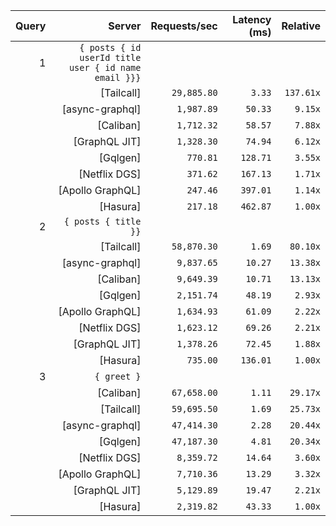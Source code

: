 <!-- PERFORMANCE_RESULTS_START -->

| Query | Server | Requests/sec | Latency (ms) | Relative |
|-------:|--------:|--------------:|--------------:|---------:|
| 1 | `{ posts { id userId title user { id name email }}}` |
|| [Tailcall] | `29,885.80` | `3.33` | `137.61x` |
|| [async-graphql] | `1,987.89` | `50.33` | `9.15x` |
|| [Caliban] | `1,712.32` | `58.57` | `7.88x` |
|| [GraphQL JIT] | `1,328.30` | `74.94` | `6.12x` |
|| [Gqlgen] | `770.81` | `128.71` | `3.55x` |
|| [Netflix DGS] | `371.62` | `167.13` | `1.71x` |
|| [Apollo GraphQL] | `247.46` | `397.01` | `1.14x` |
|| [Hasura] | `217.18` | `462.87` | `1.00x` |
| 2 | `{ posts { title }}` |
|| [Tailcall] | `58,870.30` | `1.69` | `80.10x` |
|| [async-graphql] | `9,837.65` | `10.27` | `13.38x` |
|| [Caliban] | `9,649.39` | `10.71` | `13.13x` |
|| [Gqlgen] | `2,151.74` | `48.19` | `2.93x` |
|| [Apollo GraphQL] | `1,634.93` | `61.09` | `2.22x` |
|| [Netflix DGS] | `1,623.12` | `69.26` | `2.21x` |
|| [GraphQL JIT] | `1,378.26` | `72.45` | `1.88x` |
|| [Hasura] | `735.00` | `136.01` | `1.00x` |
| 3 | `{ greet }` |
|| [Caliban] | `67,658.00` | `1.11` | `29.17x` |
|| [Tailcall] | `59,695.50` | `1.69` | `25.73x` |
|| [async-graphql] | `47,414.30` | `2.28` | `20.44x` |
|| [Gqlgen] | `47,187.30` | `4.81` | `20.34x` |
|| [Netflix DGS] | `8,359.72` | `14.64` | `3.60x` |
|| [Apollo GraphQL] | `7,710.36` | `13.29` | `3.32x` |
|| [GraphQL JIT] | `5,129.89` | `19.47` | `2.21x` |
|| [Hasura] | `2,319.82` | `43.33` | `1.00x` |

<!-- PERFORMANCE_RESULTS_END -->
